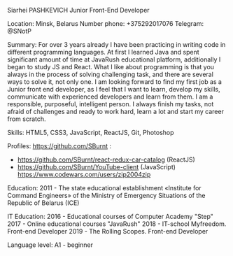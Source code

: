 Siarhei PASHKEVICH
Junior Front-End Developer

Location: Minsk, Belarus
Number phone: +375292017076
Telegram: @SNotP

Summary:
For over 3 years already I have been practicing in writing code in different programming languages. At first I learned Java and spent significant amount of time at JavaRush educational platform, additionally I began to study JS and React. What I like about programming is that you always in the process of solving challenging task, and there are several ways to solve it, not only one. I am looking forward to find my first job as a Junior front end developer, as I feel that I want to learn, develop my skills, communicate with experienced developers and learn from them. I am a responsible, purposeful, intelligent person. I always finish my tasks, not afraid of challenges and ready to work hard, learn a lot and start my career from scratch.

Skills:
HTML5, CSS3, JavaScript, ReactJS, Git, Photoshop

Profiles:
https://github.com/SBurnt :
- https://github.com/SBurnt/react-redux-car-catalog (ReactJS)
- https://github.com/SBurnt/YouTube-client (JavaScript)
https://www.codewars.com/users/zip2004zip

Education:
2011 - The state educational establishment «Institute for Command Engineers» of the Ministry of Emergency Situations of the Republic of Belarus (ICE)

IT Education:
2016 - Educational courses of Computer Academy "Step"
2017 - Online educational courses "JavaRush"
2018 - IT-school Myfreedom. Front-end Developer
2019 - The Rolling Scopes. Front-end Developer

Language level:
A1 - beginner

